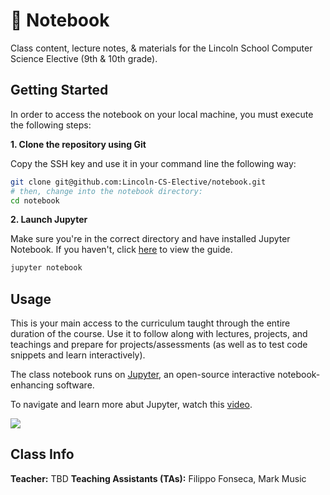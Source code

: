 # 📙 Notebook

Class content, lecture notes, & materials for the Lincoln School Computer Science Elective (9th & 10th grade).

## Getting Started

In order to access the notebook on your local machine, you must execute the following steps:

**1. Clone the repository using Git**

Copy the SSH key and use it in your command line the following way:

```bash
git clone git@github.com:Lincoln-CS-Elective/notebook.git
# then, change into the notebook directory:
cd notebook
```

**2. Launch Jupyter**

Make sure you're in the correct directory and have installed Jupyter Notebook. If you haven't, click [here](https://github.com/Lincoln-CS-Elective/notebook/blob/main/docs/CONDA.md) to view the guide.

```bash
jupyter notebook
```

## Usage

This is your main access to the curriculum taught through the entire duration of the course. Use it to follow along with lectures, projects, and teachings and prepare for projects/assessments (as well as to test code snippets and learn interactively).

The class notebook runs on [Jupyter](https://jupyter.org/), an open-source interactive notebook-enhancing software.

To navigate and learn more abut Jupyter, watch this [video](https://www.youtube.com/watch?v=jZ952vChhuI&ab_channel=MichaelFudge).

[![](https://i.ytimg.com/an_webp/HW29067qVWk/mqdefault_6s.webp?du=3000&sqp=COn-z_4F&rs=AOn4CLChfCaIyq7YYYualR6WqpbDKgniTw)](https://www.youtube.com/watch?v=jZ952vChhuI&ab_channel=MichaelFudgeQ "")


## Class Info

**Teacher:** TBD
**Teaching Assistants (TAs):** Filippo Fonseca, Mark Music
